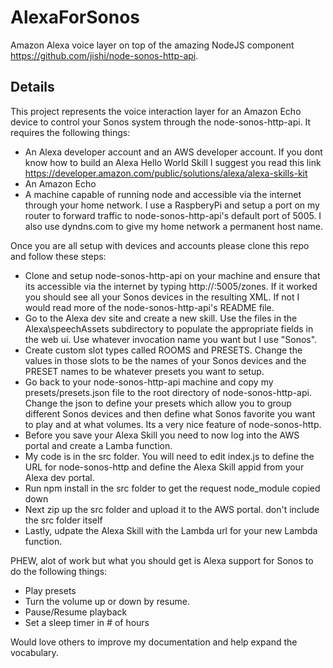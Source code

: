 # AlexaForSonos
Amazon Alexa voice layer on top of the amazing NodeJS component https://github.com/jishi/node-sonos-http-api.

## Details
This project represents the voice interaction layer for an Amazon Echo device to control your Sonos system through the node-sonos-http-api.  It requires the following things:
- An Alexa developer account and an AWS developer account.  If you dont know how to build an Alexa Hello World Skill I suggest you read this link https://developer.amazon.com/public/solutions/alexa/alexa-skills-kit
- An Amazon Echo
- A machine capable of running node and accessible via the internet through your home network.  I use a RaspberyPi and setup a port on my router to forward traffic to node-sonos-http-api's default port of 5005.  I also use dyndns.com to give my home network a permanent host name.

Once you are all setup with devices and accounts please clone this repo and follow these steps:
- Clone and setup node-sonos-http-api on your machine and ensure that its accessible via the internet by typing http://<your host name>:5005/zones.  If it worked you should see all your Sonos devices in the resulting XML.  If not I would read more of the node-sonos-http-api's README file.
- Go to the Alexa dev site and create a new skill.  Use the files in the Alexa\speechAssets subdirectory to populate the appropriate fields in the web ui.  Use whatever invocation name you want but I use "Sonos".
- Create custom slot types called ROOMS and PRESETS.  Change the values in those slots to be the names of your Sonos devices and the PRESET names to be whatever presets you want to setup.
- Go back to your node-sonos-http-api machine and copy my presets/presets.json file to the root directory of node-sonos-http-api.  Change the json to define your presets which allow you to group different Sonos devices and then define what Sonos favorite you want to play and at what volumes.  Its a very nice feature of node-sonos-http.
- Before you save your Alexa Skill you need to now log into the AWS portal and create a Lamba function.
- My code is in the src folder.  You will need to edit index.js to define the URL for node-sonos-http and define the Alexa Skill appid from your Alexa dev portal.
- Run npm install in the src folder to get the request node_module copied down
- Next zip up the src folder and upload it to the AWS portal.  don't include the src folder itself
- Lastly, udpate the Alexa Skill with the Lambda url for your new Lambda function.

PHEW, alot of work but what you should get is Alexa support for Sonos to do the following things:
- Play presets
- Turn the volume up or down by resume.
- Pause/Resume playback
- Set a sleep timer in # of hours

Would love others to improve my documentation and help expand the vocabulary.


